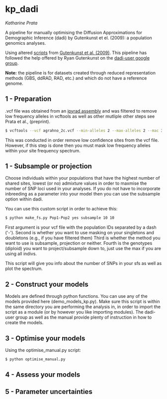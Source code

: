 # kp_dadi
*Katharine Prata*

A pipeline for manually optimising the Diffusion Approximations for Demographic Inference (dadi) by Gutenkunst et el. (2009): a population genomics analyses.

Using altered [scripts](https://bitbucket.org/gutenkunstlab/dadi/src/master/) from [Gutenkunst et al. (2009)](https://dx.plos.org/10.1371/journal.pgen.1000695). This pipeline has followed the help offered by Ryan Gutenkunst on the [dadi-user google group](https://groups.google.com/g/dadi-user).

**Note:** the pipeline is for datasets created through reduced representation methods (GBS, ddRAD, RAD, etc.) and which do not have a reference genome.

## 1 - Preparation

.vcf file was obtained from an [ipyrad assembly]( https://ipyrad.readthedocs.io/en/latest/index.html ) and was filtered to remove low frequency alleles in vcftools as well as other mutliple other steps see Prata et al., (preprint).

```bash
$ vcftools --vcf agrahno_2c.vcf --min-alleles 2 --max-alleles 2 --mac 3 --recode --stdout > 'agrahno_2d-3.vcf'
```

This was conducted in order remove low confidence sites from the vcf file. However, if this step is done then you must mask low frequency alleles within your site frequency spectrum.

## 1 - Subsample or projection

Choose individuals within your populations that have the highest number of shared sites, 
lowest (or no) admixture values in order to maxmise the number of SNP loci used in your analyses.
If you do not have to incorporate inbreeding as a parameter into your model then you can use the subsample option within dadi.

You can use this custom script in order to achieve this:
```bash
$ python make_fs.py Pop1-Pop2 yes subsample 10 10
```

First argument is your vcf file with the population IDs separated by a dash ('-').
Second is whether you want to use masking on your singletons and doubletons (e.g., if you have filtered them)
Third is whether the method you want to use is subsample, projection or neither.
Fourth is the genotypes (diploid) you want to project/subsample down to, just use the max if you are using all indivs.

This script will give you info about the number of SNPs in your sfs as well as plot the spectrum.

## 2 - Construct your models

Models are defined through python functions. You can use any of the models provided here (demo_models_kp.py).
Make sure this script is within the same directory you are performing the analysis in, in order to import the script as a module (or by however you like importing modules).
The dadi-user group as well as the manual provide plenty of instruction in how to create the models.

## 3 - Optimise your models

Using the optimise_manual.py script:

```bash
$ python optimise_manual.py 
```

## 4 - Assess your models

## 5 - Parameter uncertainties